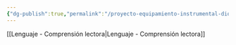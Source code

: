 ```yaml
---
{"dg-publish":true,"permalink":"/proyecto-equipamiento-instrumental-dioses/lenguaje/","dgPassFrontmatter":true}
---
```


[[Lenguaje - Comprensión lectora\|Lenguaje - Comprensión lectora]]
